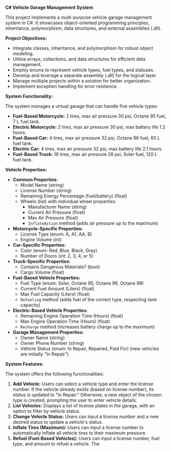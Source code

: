 **C# Vehicle Garage Management System**

This project implements a multi-purpose vehicle garage management system in C#. It showcases object-oriented programming principles, inheritance, polymorphism, data structures, and external assemblies (.dll). 

**Project Objectives:**

- Integrate classes, inheritance, and polymorphism for robust object modeling.
- Utilize arrays, collections, and data structures for efficient data management.
- Employ enums to represent vehicle types, fuel types, and statuses.
- Develop and leverage a separate assembly (.dll) for the logical layer.
- Manage multiple projects within a solution for better organization.
- Implement exception handling for error resilience.

**System Functionality:**

The system manages a virtual garage that can handle five vehicle types:

- **Fuel-Based Motorcycle:** 2 tires, max air pressure 30 psi, Octane 95 fuel, 7 L fuel tank.
- **Electric Motorcycle:** 2 tires, max air pressure 30 psi, max battery life 1.2 hours.
- **Fuel-Based Car:** 4 tires, max air pressure 32 psi, Octane 96 fuel, 60 L fuel tank.
- **Electric Car:** 4 tires, max air pressure 32 psi, max battery life 2.1 hours.
- **Fuel-Based Truck:** 16 tires, max air pressure 28 psi, Soler fuel, 120 L fuel tank.

**Vehicle Properties:**

- **Common Properties:**
    - Model Name (string)
    - License Number (string)
    - Remaining Energy Percentage (fuel/battery) (float)
    - Wheels (list) with individual wheel properties:
        - Manufacturer Name (string)
        - Current Air Pressure (float)
        - Max Air Pressure (float)
        - `InflateAction` method (adds air pressure up to the maximum)
- **Motorcycle-Specific Properties:**
    - License Type (enum: A, A1, AA, B)
    - Engine Volume (int)
- **Car-Specific Properties:**
    - Color (enum: Red, Blue, Black, Gray)
    - Number of Doors (int: 2, 3, 4, or 5)
- **Truck-Specific Properties:**
    - Contains Dangerous Materials? (bool)
    - Cargo Volume (float)
- **Fuel-Based Vehicle Properties:**
    - Fuel Type (enum: Soler, Octane 95, Octane 96, Octane 98)
    - Current Fuel Amount (Liters) (float)
    - Max Fuel Capacity (Liters) (float)
    - `Refueling` method (adds fuel of the correct type, respecting tank capacity)
- **Electric-Based Vehicle Properties:**
    - Remaining Engine Operation Time (Hours) (float)
    - Max Engine Operation Time (Hours) (float)
    - `Recharge` method (increases battery charge up to the maximum)
- **Garage Management Properties:**
    - Owner Name (string)
    - Owner Phone Number (string)
    - Vehicle Status (enum: In Repair, Repaired, Paid For) (new vehicles are initially "In Repair")

**System Features:**

The system offers the following functionalities:

1. **Add Vehicle:** Users can select a vehicle type and enter the license number. If the vehicle already exists (based on license number), its status is updated to "In Repair." Otherwise, a new object of the chosen type is created, prompting the user to enter vehicle details.
2. **List Vehicles:** Displays a list of license plates in the garage, with an option to filter by vehicle status.
3. **Change Vehicle Status:** Users can input a license number and a new desired status to update a vehicle's status.
4. **Inflate Tires (Maximum):** Users can input a license number to automatically inflate all vehicle tires to their maximum pressure.
5. **Refuel (Fuel-Based Vehicles):** Users can input a license number, fuel type, and amount to refuel a vehicle. The

